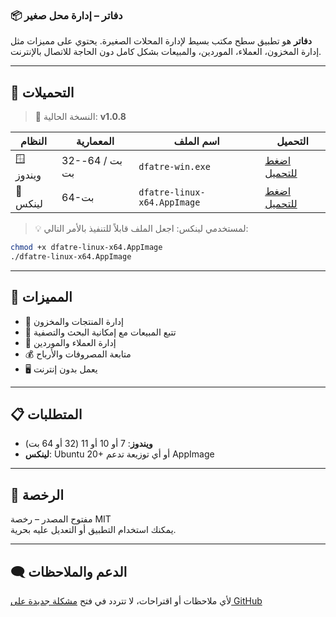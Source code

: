 ### 📦 دفاتر – إدارة محل صغير

**دفاتر** هو تطبيق سطح مكتب بسيط لإدارة المحلات الصغيرة. يحتوي على مميزات مثل إدارة المخزون، العملاء، الموردين، والمبيعات بشكل كامل دون الحاجة للاتصال بالإنترنت.

---

## 🚀 التحميلات

> 🔖 النسخة الحالية: **v1.0.8**

| النظام | المعمارية | اسم الملف | التحميل |
|--------|------------|-----------|---------|
| 🪟 ويندوز | 32-بت / 64-بت | `dfatre-win.exe` | [اضغط للتحميل](https://github.com/MNaguib2/Dfatre/releases/download/1.0.8/DFATRE-Setup-1.0.8.exe) |
| 🐧 لينكس | 64-بت | `dfatre-linux-x64.AppImage` | [اضغط للتحميل](https://github.com/MNaguib2/Dfatre/releases/download/1.0.8/dfatre_1.0.7_amd64.deb) |

> 💡 لمستخدمي لينكس: اجعل الملف قابلاً للتنفيذ بالأمر التالي:
```bash
chmod +x dfatre-linux-x64.AppImage
./dfatre-linux-x64.AppImage
```

---

## 🧩 المميزات

- 🛒 إدارة المنتجات والمخزون
- 🧾 تتبع المبيعات مع إمكانية البحث والتصفية
- 👥 إدارة العملاء والموردين
- 💰 متابعة المصروفات والأرباح
- 🖥️ يعمل بدون إنترنت

---

## 📋 المتطلبات

- **ويندوز**: 7 أو 10 أو 11 (32 أو 64 بت)
- **لينكس**: Ubuntu 20+ أو أي توزيعة تدعم AppImage

---

## 📝 الرخصة

مفتوح المصدر – رخصة MIT  
يمكنك استخدام التطبيق أو التعديل عليه بحرية.

---

## 🗨️ الدعم والملاحظات

لأي ملاحظات أو اقتراحات، لا تتردد في فتح [مشكلة جديدة على GitHub](https://github.com/your-repo/issues)
